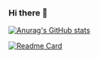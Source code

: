 ### Hi there 👋

[![Anurag's GitHub stats](https://github-readme-stats.vercel.app/api?username=anupam2020)](https://github.com/anuraghazra/github-readme-stats)

[![Readme Card](https://github-readme-stats.vercel.app/api/pin/?username=anupam2020&repo=APKFiles)](https://github.com/anuraghazra/github-readme-stats)
